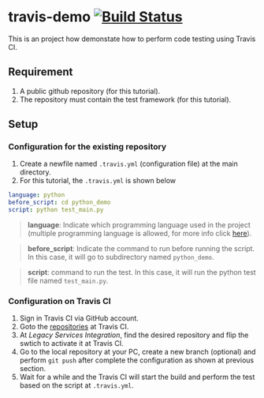 # travis-demo [![Build Status](https://travis-ci.org/jason9829/travis-demo.svg?branch=master)](https://travis-ci.org/jason9829/travis-demo)
This is an project how demonstate how to perform code testing using Travis CI. 

## Requirement
1. A public github repository (for this tutorial).
2. The repository must contain the test framework (for this tutorial).

## Setup
### Configuration for the existing repository 
1. Create a newfile named `.travis.yml` (configuration file) at the main directory.
2. For this tutorial, the `.travis.yml` is shown below

```yml
language: python
before_script: cd python_demo
script: python test_main.py
```
> **language**: Indicate which programming language used in the project (multiple programming language is allowed, for more info click [here](https://stackoverflow.com/questions/27644586/how-to-set-up-travis-ci-with-multiple-languages)).

> **before_script**: Indicate the command to run before running the script. In this case, it will go to subdirectory named `python_demo`.

> **script**: command to run the test. In this case, it will run the python test file named `test_main.py`.

### Configuration on Travis CI
1. Sign in Travis CI via GitHub account.
2. Goto the [repositories](https://travis-ci.org/account/repositories) at Travis CI.
3. At *Legacy Services Integration*, find the desired repository and flip the swtich to activate it at Travis CI.
4. Go to the local repository at your PC, create a new branch (optional) and perform `git push` after complete the configuration as shown at previous section.
5. Wait for a while and the Travis CI will start the build and perform the test based on the script at `.travis.yml`.
